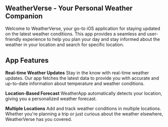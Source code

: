 ## WeatherVerse - Your Personal Weather Companion 
Welcome to WeatherVerse, your go-to iOS application for staying updated on the latest weather conditions. This app provides a seamless and user-friendly experience to help you plan your day and stay informed about the weather in your location and search for specific location.

## App Features

**Real-time Weather Updates**
Stay in the know with real-time weather updates. Our app fetches the latest data to provide you with accurate and up-to-date information about temperature and weather conditions.

**Location-Based Forecast**
WeatherApp automatically detects your location, giving you a personalized weather forecast. 

**Multiple Locations**
Add and track weather conditions in multiple locations. Whether you're planning a trip or just curious about the weather elsewhere, WeatherVerse has you covered.



